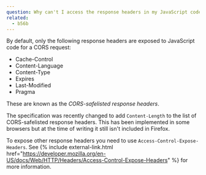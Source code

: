 ```yaml
---
question: Why can't I access the response headers in my JavaScript code?
related:
  - b56b
---
```


By default, only the following response headers are exposed to JavaScript code for a CORS request:

* Cache-Control
* Content-Language
* Content-Type
* Expires
* Last-Modified
* Pragma

These are known as the *CORS-safelisted response headers*.

The specification was recently changed to add `Content-Length` to the list of CORS-safelisted response headers. This has
been implemented in some browsers but at the time of writing it still isn't included in Firefox.

To expose other response headers you need to use `Access-Control-Expose-Headers`. See
{% include external-link.html href="https://developer.mozilla.org/en-US/docs/Web/HTTP/Headers/Access-Control-Expose-Headers" %}
for more information.
